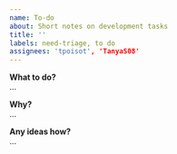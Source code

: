 ```yaml
---
name: To-do
about: Short notes on development tasks
title: ''
labels: need-triage, to do
assignees: 'tpoisot', 'TanyaS08'
---
```


**What to do?**   
...

**Why?**   
...

**Any ideas how?**   
...
